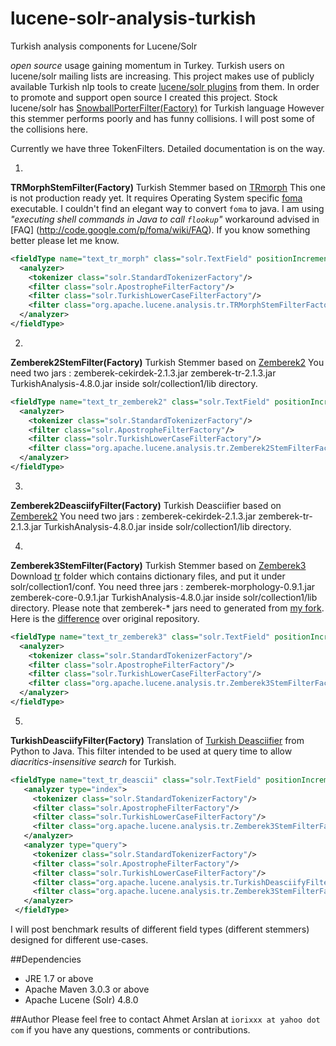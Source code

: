 lucene-solr-analysis-turkish
============================

Turkish analysis components for Lucene/Solr

*open source* usage gaining momentum in Turkey. Turkish users on lucene/solr mailing lists are increasing.
This project makes use of publicly available Turkish nlp tools to create [lucene/solr plugins](https://cwiki.apache.org/confluence/display/solr/Solr+Plugins) from them.
In order to promote and support open source I created this project. Stock lucene/solr has
[SnowballPorterFilter(Factory)](https://cwiki.apache.org/confluence/display/solr/Language+Analysis#LanguageAnalysis-Turkish)
for Turkish language However this stemmer performs poorly and has funny collisions. I will post some of the collisions here.

Currently we have three TokenFilters. Detailed documentation is on the way.

1.
**TRMorphStemFilter(Factory)**
Turkish Stemmer based on [TRmorph](https://github.com/coltekin/TRmorph)
This one is not production ready yet. It requires Operating System specific [foma](https://code.google.com/p/foma/) executable.
I couldn't find an elegant way to convert `foma` to java. I am using *"executing shell commands in Java to call `flookup`"* workaround advised in [FAQ] (http://code.google.com/p/foma/wiki/FAQ). If you know something better please let me know.

``` xml
<fieldType name="text_tr_morph" class="solr.TextField" positionIncrementGap="100">
  <analyzer>
    <tokenizer class="solr.StandardTokenizerFactory"/>
    <filter class="solr.ApostropheFilterFactory"/>
    <filter class="solr.TurkishLowerCaseFilterFactory"/>
    <filter class="org.apache.lucene.analysis.tr.TRMorphStemFilterFactory" lookup="/Applications/foma/flookup" fst="/Volumes/datadisk/Desktop/TRmorph-master/stem.fst" />
  </analyzer>
</fieldType>
```

2.
**Zemberek2StemFilter(Factory)**
Turkish Stemmer based on [Zemberek2](https://code.google.com/p/zemberek/)
You need two jars : zemberek-cekirdek-2.1.3.jar zemberek-tr-2.1.3.jar TurkishAnalysis-4.8.0.jar inside solr/collection1/lib directory.

``` xml
<fieldType name="text_tr_zemberek2" class="solr.TextField" positionIncrementGap="100">
  <analyzer>
    <tokenizer class="solr.StandardTokenizerFactory"/>
    <filter class="solr.ApostropheFilterFactory"/>
    <filter class="solr.TurkishLowerCaseFilterFactory"/>
    <filter class="org.apache.lucene.analysis.tr.Zemberek2StemFilterFactory" strategy="minMorpheme"/>
  </analyzer>
</fieldType>
```

3.
**Zemberek2DeasciifyFilter(Factory)**
Turkish Deasciifier based on [Zemberek2](https://code.google.com/p/zemberek/)
You need two jars : zemberek-cekirdek-2.1.3.jar zemberek-tr-2.1.3.jar TurkishAnalysis-4.8.0.jar inside solr/collection1/lib directory.


4.
**Zemberek3StemFilter(Factory)**
Turkish Stemmer based on [Zemberek3](https://github.com/ahmetaa/zemberek-nlp)
Download [tr](https://github.com/iorixxx/zemberek-nlp/tree/master/morphology/src/main/resources/tr) folder which contains dictionary files, and put it under solr/collection1/conf.
You need three jars : zemberek-morphology-0.9.1.jar zemberek-core-0.9.1.jar TurkishAnalysis-4.8.0.jar inside solr/collection1/lib directory. Please note that zemberek-* jars need to generated from [my fork](https://github.com/iorixxx/zemberek-nlp/).
Here is the [difference](https://github.com/iorixxx/zemberek-nlp/commit/3926bcf3bc719da874e72089d854532cde37d42b) over original repository.

``` xml
<fieldType name="text_tr_zemberek3" class="solr.TextField" positionIncrementGap="100">
  <analyzer>
    <tokenizer class="solr.StandardTokenizerFactory"/>
    <filter class="solr.ApostropheFilterFactory"/>
    <filter class="solr.TurkishLowerCaseFilterFactory"/>
    <filter class="org.apache.lucene.analysis.tr.Zemberek3StemFilterFactory" cache="tr/top-20K-words.txt" dictionary="tr/master-dictionary.dict,tr/secondary-dictionary.dict,tr/non-tdk.dict,tr/proper.dict" strategy="max"/>
  </analyzer>
</fieldType>
```

5.
**TurkishDeasciifyFilter(Factory)**
Translation of [Turkish Deasciifier](https://github.com/emres/turkish-deasciifier) from Python to Java.
This filter intended to be used at query time to allow *diacritics-insensitive search* for Turkish.
``` xml
<fieldType name="text_tr_deascii" class="solr.TextField" positionIncrementGap="100">
   <analyzer type="index">
     <tokenizer class="solr.StandardTokenizerFactory"/>
     <filter class="solr.ApostropheFilterFactory"/>
     <filter class="solr.TurkishLowerCaseFilterFactory"/>
     <filter class="org.apache.lucene.analysis.tr.Zemberek3StemFilterFactory" cache="tr/top-20K-words.txt" dictionary="tr/master-dictionary.dict,tr/secondary-dictionary.dict,tr/non-tdk.dict,tr/proper.dict" strategy="max"/>
   </analyzer>
   <analyzer type="query">
     <tokenizer class="solr.StandardTokenizerFactory"/>
     <filter class="solr.ApostropheFilterFactory"/>
     <filter class="solr.TurkishLowerCaseFilterFactory"/>
     <filter class="org.apache.lucene.analysis.tr.TurkishDeasciifyFilterFactory" preserveOriginal="true"/>
     <filter class="org.apache.lucene.analysis.tr.Zemberek3StemFilterFactory" cache="tr/top-20K-words.txt" dictionary="tr/master-dictionary.dict,tr/secondary-dictionary.dict,tr/non-tdk.dict,tr/proper.dict" strategy="max"/>
   </analyzer>
 </fieldType>
 ```

I will post benchmark results of different field types (different stemmers) designed for different use-cases.

##Dependencies
* JRE 1.7 or above
* Apache Maven 3.0.3 or above
* Apache Lucene (Solr) 4.8.0

##Author
Please feel free to contact Ahmet Arslan at `iorixxx at yahoo dot com` if you have any questions, comments or contributions.